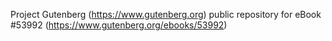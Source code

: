 Project Gutenberg (https://www.gutenberg.org) public repository for
eBook #53992 (https://www.gutenberg.org/ebooks/53992)
